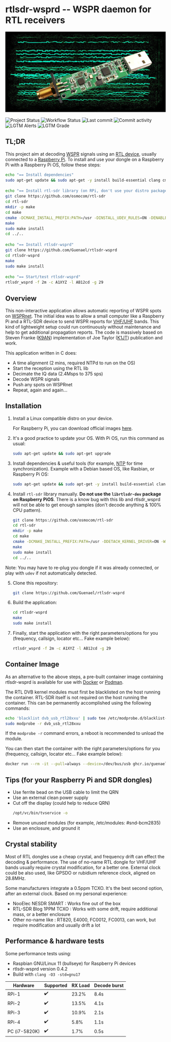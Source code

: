 # rtlsdr-wsprd -- WSPR daemon for RTL receivers

![rtlsdr-wsprd](art/rtlsdr-wsprd-web.jpg)

![Project Status](https://img.shields.io/badge/status-OK-green)
![Workflow Status](https://img.shields.io/github/workflow/status/Guenael/rtlsdr-wsprd/CI)
![Last commit](https://img.shields.io/github/last-commit/Guenael/rtlsdr-wsprd)
![Commit activity](https://img.shields.io/github/commit-activity/m/Guenael/rtlsdr-wsprd)
![LGTM Alerts](https://img.shields.io/lgtm/alerts/github/Guenael/rtlsdr-wsprd)
![LGTM Grade](https://img.shields.io/lgtm/grade/cpp/github/Guenael/rtlsdr-wsprd)

## TL;DR

This project aim at decoding [WSPR](https://en.wikipedia.org/wiki/WSPR_(amateur_radio_software)) signals using an [RTL device](https://osmocom.org/projects/rtl-sdr/wiki/Rtl-sdr), usually connected to a [Raspberry Pi](https://www.raspberrypi.org/).
To install and use your dongle on a Raspberry Pi with a Raspberry Pi OS, follow these steps:

```bash
echo "== Install dependencies"
sudo apt-get update && sudo apt-get -y install build-essential clang cmake libfftw3-dev libusb-1.0-0-dev libcurl4-gnutls-dev help2man ntp git

echo "== Install rtl-sdr library (on RPi, don't use your distro package)"
git clone https://github.com/osmocom/rtl-sdr
cd rtl-sdr
mkdir -p make
cd make
cmake -DCMAKE_INSTALL_PREFIX:PATH=/usr -DINSTALL_UDEV_RULES=ON -DENABLE_ZEROCOPY=ON -DDETACH_KERNEL_DRIVER=ON -Wno-dev ..
make
sudo make install
cd ../..

echo "== Install rtlsdr-wsprd"
git clone https://github.com/Guenael/rtlsdr-wsprd
cd rtlsdr-wsprd
make
sudo make install

echo "== Start/test rtlsdr-wsprd"
rtlsdr_wsprd -f 2m -c A1XYZ -l AB12cd -g 29
```

## Overview

This non-interactive application allows automatic reporting of WSPR spots on [WSPRnet](https://wsprnet.org). The initial idea was to allow a small computer like a Raspberry Pi and a RTL-SDR device to send WSPR reports for [VHF/UHF](https://en.wikipedia.org/wiki/Amateur_radio_frequency_allocations#Very_high_frequencies_and_ultra_high_frequencies) bands. This kind of lightweight setup could run continuously without maintenance and help to get additional propagation reports. The code is massively based on Steven Franke ([K9AN](https://github.com/k9an)) implementation of Joe Taylor ([K1JT](https://en.wikipedia.org/wiki/Joseph_Hooton_Taylor_Jr.)) publication and work.

This application written in C does:

- A time alignment (2 mins, required NTPd to run on the OS)
- Start the reception using the RTL lib
- Decimate the IQ data (2.4Msps to 375 sps)
- Decode WSPR signals
- Push any spots on WSPRnet
- Repeat, again and again...

## Installation

  1. Install a Linux compatible distro on your device.

     For Raspberry Pi, you can download official images [here](https://www.raspberrypi.com/software/operating-systems/).

  2. It's a good practice to update your OS. With Pi OS, run this command as usual:
     ```bash
     sudo apt-get update && sudo apt-get upgrade
     ```

  3. Install dependencies & useful tools (for example, [NTP](https://en.wikipedia.org/wiki/Network_Time_Protocol) for time synchronization). Example with a Debian based OS, like Rasbian, or Raspberry Pi OS:
     ```bash
     sudo apt-get update && sudo apt-get -y install build-essential clang cmake libfftw3-dev libusb-1.0-0-dev libcurl4-gnutls-dev help2man ntp git
     ```

  4. Install `rtl-sdr` library manually. **Do not use the `librtlsdr-dev` package on Raspberry PiOS**. There is a know bug with this lib and rtlsdr_wsprd will not be able to get enough samples (don't decode anything & 100% CPU pattern).
     ```bash
     git clone https://github.com/osmocom/rtl-sdr
     cd rtl-sdr
     mkdir -p make
     cd make
     cmake -DCMAKE_INSTALL_PREFIX:PATH=/usr -DDETACH_KERNEL_DRIVER=ON -Wno-dev ..
     make
     sudo make install
     cd ../..
     ```
  Note: You may have to re-plug you dongle if it was already connected, or play with `udev` if not automatically detected.

  5. Clone this repository:
     ```bash
     git clone https://github.com/Guenael/rtlsdr-wsprd
     ```

  6. Build the application:
     ```bash
     cd rtlsdr-wsprd
     make
     sudo make install
     ```

  7. Finally, start the application with the right parameters/options for you (frequency, callsign, locator etc... Fake example below):
     ```bash
     rtlsdr_wsprd -f 2m -c A1XYZ -l AB12cd -g 29
     ```

## Container Image

As an alternative to the above steps, a pre-built container image containing rtlsdr-wsprd is available for use with [Docker](https://www.docker.com/) or [Podman](https://podman.io/).

The RTL DVB kernel modules must first be blacklisted on the host running the container. RTL-SDR itself is not required on the host running the container. This can be permanently accomplished using the following commands:

```bash
echo 'blacklist dvb_usb_rtl28xxu' | sudo tee /etc/modprobe.d/blacklist-dvb_usb_rtl28xxu.conf
sudo modprobe -r dvb_usb_rtl28xxu
```

If the `modprobe -r` command errors, a reboot is recommended to unload the module.

You can then start the container with the right parameters/options for you (frequency, callsign, locator etc... Fake example below):

```bash
docker run --rm -it --pull=always --device=/dev/bus/usb ghcr.io/guenael/rtlsdr-wsprd:latest -f 2m -c A1XYZ -l AB12cd -g 29
```

## Tips (for your Raspberry Pi and SDR dongles)

  - Use ferrite bead on the USB cable to limit the QRN
  - Use an external clean power supply
  - Cut off the display (could help to reduce QRN)
    ```bash
    /opt/vc/bin/tvservice -o
    ```
  - Remove unused modules (for example, /etc/modules: #snd-bcm2835)
  - Use an enclosure, and ground it

## Crystal stability

Most of RTL dongles use a cheap crystal, and frequency drift can effect the decoding & performance. The use of no-name RTL dongle for VHF/UHF bands usually require crystal modification, for a better one. External clock could be also used, like GPSDO or rubidium reference clock, aligned on 28.8MHz.

Some manufacturers integrate a 0.5ppm TCXO. It's the best second option, after an external clock. Based on my personal experience:

- NooElec NESDR SMART : Works fine out of the box
- RTL-SDR Blog 1PPM TCXO : Works with some drift, require additional mass, or a better enclosure
- Other no-name like : RT820, E4000, FC0012, FC0013, can work, but require modification and usually drift a lot

## Performance & hardware tests

Some performance tests using:
- Raspbian GNU/Linux 11 (bullseye) for Raspberry Pi devices
- rtlsdr-wsprd version 0.4.2
- Build with `clang -O3 -std=gnu17`

| Hardware      | Supported          | RX Load | Decode burst |
| ------------- | ------------------ | ------- | ------------ |
| RPi-1         | :heavy_check_mark: | 23.2%   | 8.4s         |
| RPi-2         | :heavy_check_mark: | 13.5%   | 4.1s         |
| RPi-3         | :heavy_check_mark: | 10.9%   | 2.1s         |
| RPi-4         | :heavy_check_mark: |  5.8%   | 1.1s         |
| PC (i7-5820K) | :heavy_check_mark: |  1.7%   | 0.5s         |
